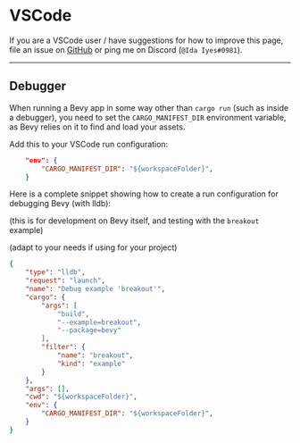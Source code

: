# VSCode

If you are a VSCode user / have suggestions for how to improve this page,
file an issue on [GitHub](https://github.com/bevy-cheatbook/bevy-cheatbook)
or ping me on Discord (`@Ida Iyes#0981`).

---

## Debugger

When running a Bevy app in some way other than `cargo run` (such as inside
a debugger), you need to set the `CARGO_MANIFEST_DIR` environment variable,
as Bevy relies on it to find and load your assets.

Add this to your VSCode run configuration:

```json
    "env": {
        "CARGO_MANIFEST_DIR": "${workspaceFolder}",
    }
```

Here is a complete snippet showing how to create a run configuration for
debugging Bevy (with lldb):

(this is for development on Bevy itself, and testing with the `breakout` example)

(adapt to your needs if using for your project)

```json
{
    "type": "lldb",
    "request": "launch",
    "name": "Debug example 'breakout'",
    "cargo": {
        "args": [
            "build",
            "--example=breakout",
            "--package=bevy"
        ],
        "filter": {
            "name": "breakout",
            "kind": "example"
        }
    },
    "args": [],
    "cwd": "${workspaceFolder}",
    "env": {
        "CARGO_MANIFEST_DIR": "${workspaceFolder}",
    }
}
```
